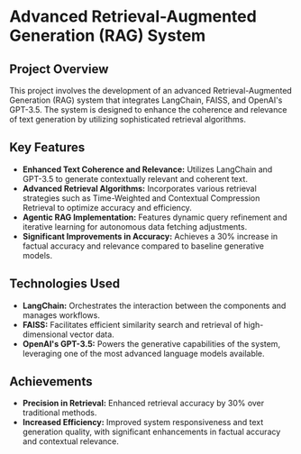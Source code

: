 # Advanced Retrieval-Augmented Generation (RAG) System

## Project Overview
This project involves the development of an advanced Retrieval-Augmented Generation (RAG) system that integrates LangChain, FAISS, and OpenAI's GPT-3.5. The system is designed to enhance the coherence and relevance of text generation by utilizing sophisticated retrieval algorithms.

## Key Features
- **Enhanced Text Coherence and Relevance:** Utilizes LangChain and GPT-3.5 to generate contextually relevant and coherent text.
- **Advanced Retrieval Algorithms:** Incorporates various retrieval strategies such as Time-Weighted and Contextual Compression Retrieval to optimize accuracy and efficiency.
- **Agentic RAG Implementation:** Features dynamic query refinement and iterative learning for autonomous data fetching adjustments.
- **Significant Improvements in Accuracy:** Achieves a 30% increase in factual accuracy and relevance compared to baseline generative models.

## Technologies Used
- **LangChain:** Orchestrates the interaction between the components and manages workflows.
- **FAISS:** Facilitates efficient similarity search and retrieval of high-dimensional vector data.
- **OpenAI's GPT-3.5:** Powers the generative capabilities of the system, leveraging one of the most advanced language models available.

## Achievements
- **Precision in Retrieval:** Enhanced retrieval accuracy by 30% over traditional methods.
- **Increased Efficiency:** Improved system responsiveness and text generation quality, with significant enhancements in factual accuracy and contextual relevance.
